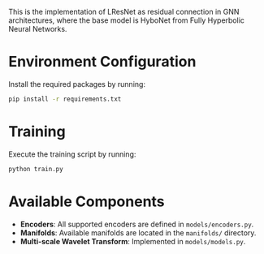 This is the implementation of LResNet as residual connection in GNN architectures, where the base model is HyboNet from Fully Hyperbolic Neural Networks.
# Environment Configuration  
Install the required packages by running:  
```bash
pip install -r requirements.txt
```  

# Training  
Execute the training script by running:  
```bash
python train.py
```  

# Available Components  
- **Encoders**: All supported encoders are defined in `models/encoders.py`.  
- **Manifolds**: Available manifolds are located in the `manifolds/` directory.  
- **Multi-scale Wavelet Transform**: Implemented in `models/models.py`.  
